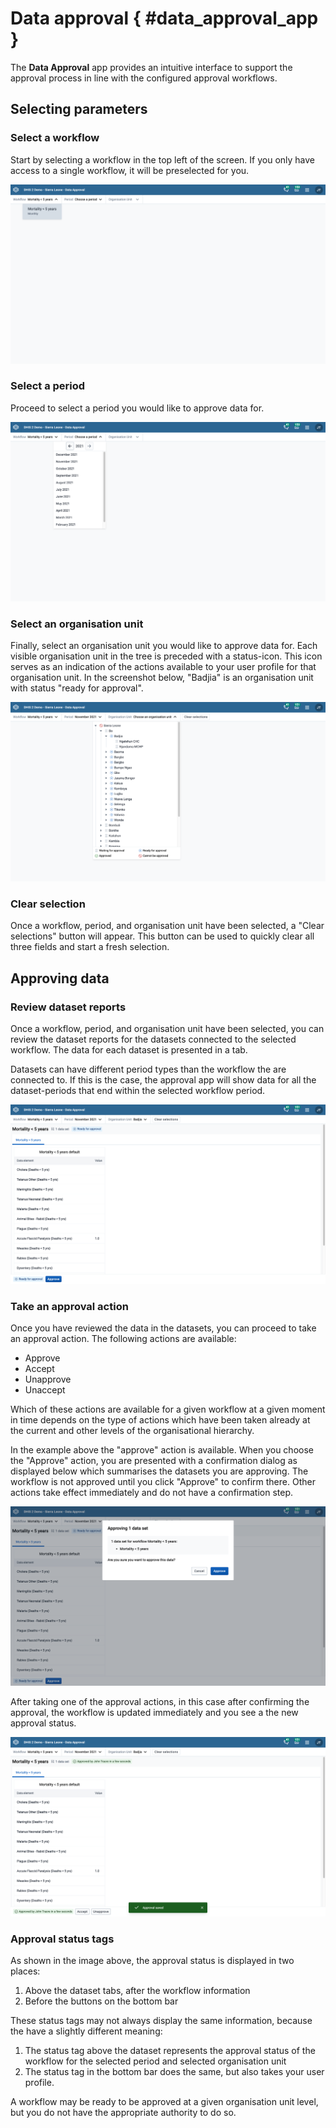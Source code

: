 # Data approval { #data_approval_app }

The **Data Approval** app provides an intuitive interface to support the approval process in line with the configured approval workflows.

## Selecting parameters

### Select a workflow

Start by selecting a workflow in the top left of the screen. If you only have access to a single workflow, it will be preselected for you.

![Select a workflow](resources/images/select_workflow.png)

### Select a period

Proceed to select a period you would like to approve data for.

![Select a period](resources/images/select_period.png)

### Select an organisation unit

Finally, select an organisation unit you would like to approve data for. Each visible organisation unit in the tree is preceded with a status-icon. This icon serves as an indication of the actions available to your user profile for that organisation unit. In the screenshot below, "Badjia" is an organisation unit with status "ready for approval".

![Select an organisation unit](resources/images/select_org_unit.png)

### Clear selection

Once a workflow, period, and organisation unit have been selected, a "Clear selections" button will appear. This button can be used to quickly clear all three fields and start a fresh selection.

## Approving data

### Review dataset reports

Once a workflow, period, and organisation unit have been selected, you can review the dataset reports for the datasets connected to the selected workflow. The data for each dataset is presented in a tab.

Datasets can have different period types than the workflow the are connected to. If this is the case, the approval app will show data for all the dataset-periods that end within the selected workflow period.

![Review dataset reports](resources/images/review_data.png)

### Take an approval action

Once you have reviewed the data in the datasets, you can proceed to take an approval action. The following actions are available:

-   Approve
-   Accept
-   Unapprove
-   Unaccept

Which of these actions are available for a given workflow at a given moment in time depends on the type of actions which have been taken already at the current and other levels of the organisational hierarchy.

In the example above the "approve" action is available. When you choose the "Approve" action, you are presented with a confirmation dialog as displayed below which summarises the datasets you are approving. The workflow is not approved until you click "Approve" to confirm there. Other actions take effect immediately and do not have a confirmation step.

![Take an approval action](resources/images/approval_confirmation.png)

After taking one of the approval actions, in this case after confirming the approval, the workflow is updated immediately and you see a the new approval status.

![Updated approval status](resources/images/approval_saved.png)

### Approval status tags

As shown in the image above, the approval status is displayed in two places:

1. Above the dataset tabs, after the workflow information
1. Before the buttons on the bottom bar

These status tags may not always display the same information, because the have a slightly different meaning:

1. The status tag above the dataset represents the approval status of the workflow for the selected period and selected organisation unit
2. The status tag in the bottom bar does the same, but also takes your user profile.

A workflow may be ready to be approved at a given organisation unit level, but you do not have the appropriate authority to do so.

